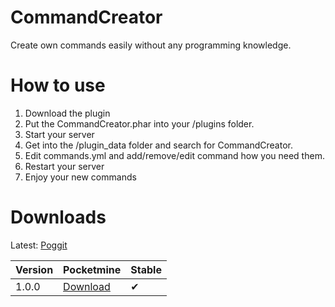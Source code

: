 # CommandCreator
Create own commands easily without any programming knowledge.
# How to use
1. Download the plugin
2. Put the CommandCreator.phar into your /plugins folder.
3. Start your server
4. Get into the /plugin_data folder and search for CommandCreator.
5. Edit commands.yml and add/remove/edit command how you need them.
6. Restart your server
7. Enjoy your new commands
# Downloads
Latest: [Poggit](https://poggit.pmmp.io/p/CommandCreator)

|Version|Pocketmine|Stable|
|-------|----------|------|
|1.0.0|[Download](https://poggit.pmmp.io/r/62868/CommandCreator_dev-1.phar)|✔|
